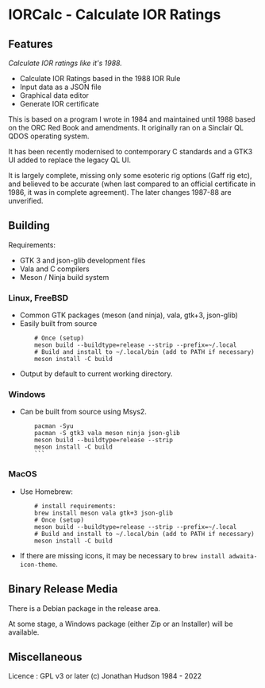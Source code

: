 # IORCalc - Calculate IOR Ratings

## Features

*Calculate IOR ratings like it's 1988.*

* Calculate IOR Ratings based in the 1988 IOR Rule
* Input data as a JSON file
* Graphical data editor
* Generate IOR certificate

This is based on a program I wrote in 1984 and maintained until 1988 based on the ORC Red Book and amendments. It originally ran on a Sinclair QL QDOS operating system.

It has been recently modernised to contemporary C standards and a GTK3 UI added to replace the legacy QL UI.

It is largely complete, missing only some esoteric rig options (Gaff rig etc), and believed to be accurate (when last compared to an official certificate in 1986, it was in complete agreement). The later changes 1987-88 are unverified.

## Building

Requirements:

* GTK 3 and json-glib development files
* Vala and C compilers
* Meson / Ninja build system

### Linux, FreeBSD

* Common GTK packages (meson (and ninja), vala, gtk+3, json-glib)
* Easily built from source
    ```
        # Once (setup)
        meson build --buildtype=release --strip --prefix=~/.local
        # Build and install to ~/.local/bin (add to PATH if necessary)
        meson install -C build
   ```
* Output by default to current working directory.

### Windows

* Can be built from source using Msys2.
    ```
        pacman -Syu
        pacman -S gtk3 vala meson ninja json-glib
        meson build --buildtype=release --strip
		meson install -C build
        ```
### MacOS

* Use Homebrew:
    ```
        # install requirements:
        brew install meson vala gtk+3 json-glib
        # Once (setup)
        meson build --buildtype=release --strip --prefix=~/.local
        # Build and install to ~/.local/bin (add to PATH if necessary)
        meson install -C build
   ```
* If there are missing icons, it may be necessary to `brew install adwaita-icon-theme`.

## Binary Release Media

There is a Debian package in the release area.

At some stage, a Windows package (either Zip or an Installer) will be available.

## Miscellaneous

Licence : GPL v3 or later
(c) Jonathan Hudson 1984 - 2022
